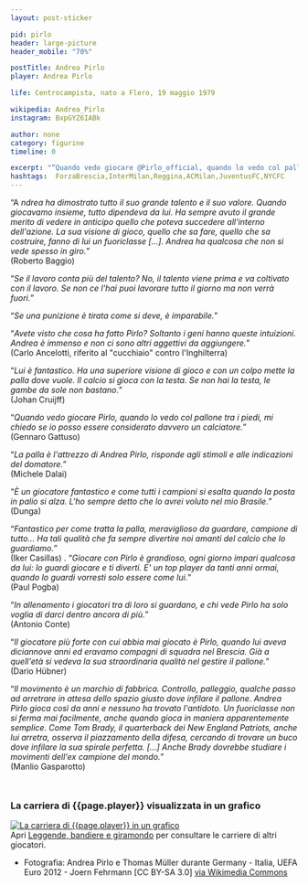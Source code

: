 ```yaml
---
layout: post-sticker

pid: pirlo
header: large-picture
header_mobile: "70%"

postTitle: Andrea Pirlo
player: Andrea Pirlo

life: Centrocampista, nato a Flero, 19 maggio 1979

wikipedia: Andrea_Pirlo
instagram: BxpGYZ6IABk

author: none
category: figurine
timeline: 0

excerpt: "“Quando vedo giocare @Pirlo_official, quando lo vedo col pallone tra i piedi, mi chiedo se io posso essere considerato davvero un calciatore.”(Gennaro Gattuso)"
hashtags:  ForzaBrescia,InterMilan,Reggina,ACMilan,JuventusFC,NYCFC
---
```

“A _ndrea ha dimostrato tutto il suo grande talento e il suo valore. Quando giocavamo insieme, tutto dipendeva da lui. Ha sempre avuto il grande merito di vedere in anticipo quello che poteva succedere all'interno dell'azione. La sua visione di gioco, quello che sa fare, quello che sa costruire, fanno di lui un fuoriclasse [...]. Andrea ha qualcosa che non si vede spesso in giro._”  
(Roberto Baggio)

“_Se il lavoro conta più del talento? No, il talento viene prima e va coltivato con il lavoro. Se non ce l'hai puoi lavorare tutto il giorno ma non verrà fuori._”

“_Se una punizione è tirata come si deve, è imparabile._”

“_Avete visto che cosa ha fatto Pirlo? Soltanto i geni hanno queste intuizioni. Andrea è immenso e non ci sono altri aggettivi da aggiungere._”  
(Carlo Ancelotti, riferito al "cucchiaio" contro l'Inghilterra)

“_Lui è fantastico. Ha una superiore visione di gioco e con un colpo mette la palla dove vuole. Il calcio si gioca con la testa. Se non hai la testa, le gambe da sole non bastano._”  
(Johan Cruijff)

“_Quando vedo giocare Pirlo, quando lo vedo col pallone tra i piedi, mi chiedo se io posso essere considerato davvero un calciatore._”  
(Gennaro Gattuso)

“_La palla è l'attrezzo di Andrea Pirlo, risponde agli stimoli e alle indicazioni del domatore._”  
(Michele Dalai)

“_È un giocatore fantastico e come tutti i campioni si esalta quando la posta in palio si alza. L'ho sempre detto che lo avrei voluto nel mio Brasile._”  
(Dunga)

“_Fantastico per come tratta la palla, meraviglioso da guardare, campione di tutto... Ha tali qualità che fa sempre divertire noi amanti del calcio che lo guardiamo._”  
(Iker Casillas)
.
“_Giocare con Pirlo è grandioso, ogni giorno impari qualcosa da lui: lo guardi giocare e ti diverti. E' un top player da tanti anni ormai, quando lo guardi vorresti solo essere come lui._”  
(Paul Pogba)

“_In allenamento i giocatori tra di loro si guardano, e chi vede Pirlo ha solo voglia di darci dentro ancora di più._”  
(Antonio Conte)

“_Il giocatore più forte con cui abbia mai giocato è Pirlo, quando lui aveva diciannove anni ed eravamo compagni di squadra nel Brescia. Già a quell'età si vedeva la sua straordinaria qualità nel gestire il pallone._”  
(Dario Hübner)

“_Il movimento è un marchio di fabbrica. Controllo, palleggio, qualche passo ad arretrare in attesa dello spazio giusto dove infilare il pallone. Andrea Pirlo gioca così da anni e nessuno ha trovato l'antidoto. Un fuoriclasse non si ferma mai facilmente, anche quando gioca in maniera apparentemente semplice. Come Tom Brady, il quarterback dei New England Patriots, anche lui arretra, osserva il piazzamento della difesa, cercando di trovare un buco dove infilare la sua spirale perfetta. [...] Anche Brady dovrebbe studiare i movimenti dell'ex campione del mondo._”  
(Manlio Gasparotto)


<div style="margin-top: 50px;">
<h3>La carriera di {{page.player}} visualizzata in un grafico</h3>
<a href="/leggende-bandiere-e-giramondo" title="La carriera di {{page.player}} visualizzata in un grafico"><img class="responsive-img w100 border" src="{{site.baseurl}}/assets/pics/careers/{{page.pid}}.png" alt="La carriera di {{page.player}} in un grafico"/></a>
</div>
Apri <a href="/leggende-bandiere-e-giramondo" title="La carriera di {{page.player}} visualizzata in un grafico">Leggende, bandiere e giramondo</a> per consultare le carriere di altri giocatori.


<div class="post-disclaimer">
<ul>
  <li>Fotografia: Andrea Pirlo e Thomas Müller durante Germany - Italia, UEFA Euro 2012 - Joern Fehrmann [CC BY-SA 3.0] <a href="https://commons.wikimedia.org/wiki/File:Pirlo_and_M%C3%BCller_-_Euro_2012.jpg">via Wikimedia Commons</a></li>
</ul>
</div>
